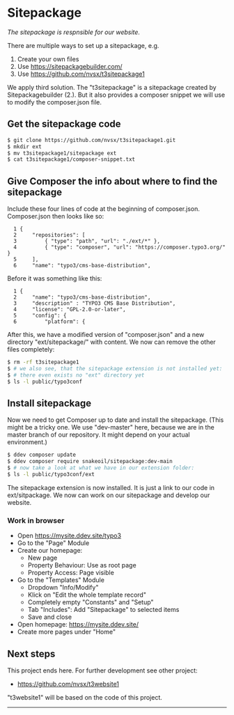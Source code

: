 # Sitepackage

*The sitepackage is respnsible for our website.*

There are multiple ways to set up a sitepackage, e.g. 

1. Create your own files
2. Use https://sitepackagebuilder.com/
3. Use https://github.com/nvsx/t3sitepackage1

We apply third solution. The "t3sitepackage" is a sitepackage created by Sitepackagebuilder (2.). But it also provides a composer snippet we will use to modify the composer.json file. 

## Get the sitepackage code

```sh
$ git clone https://github.com/nvsx/t3sitepackage1.git
$ mkdir ext
$ mv t3sitepackage1/sitepackage ext
$ cat t3sitepackage1/composer-snippet.txt
```

## Give Composer the info about where to find the sitepackage

Include these four lines of code at the beginning of composer.json. 
Composer.json then looks like so:
```
  1 {
  2     "repositories": [
  3         { "type": "path", "url": "./ext/*" },
  4         { "type": "composer", "url": "https://composer.typo3.org/" }
  5     ],
  6     "name": "typo3/cms-base-distribution",
```
Before it was something like this:
```
  1 {
  2     "name": "typo3/cms-base-distribution",
  3     "description" : "TYPO3 CMS Base Distribution",
  4     "license": "GPL-2.0-or-later",
  5     "config": {
  6         "platform": {
```

After this, we have a modified version of "composer.json" and a new directory "ext/sitepackage/" with content. We now can remove the other files completely:

```sh
$ rm -rf t3sitepackage1
$ # we also see, that the sitepackage extension is not installed yet:
$ # there even exists no "ext" directory yet 
$ ls -l public/typo3conf
```

## Install sitepackage

Now we need to get Composer up to date and install the sitepackage. 
(This might be a tricky one. We use "dev-master" here, because we are in the master branch of our repository. It might depend on your actual environment.)

```sh
$ ddev composer update
$ ddev composer require snakeoil/sitepackage:dev-main
$ # now take a look at what we have in our extension folder:
$ ls -l public/typo3conf/ext
```
The sitepackage extension is now installed. It is just a link to our code in ext/sitpackage. 
We now can work on our sitepackage and develop our website. 

### Work in browser

- Open https://mysite.ddev.site/typo3
- Go to the "Page" Module
- Create our homepage: 
	- New page
	- Property Behaviour: Use as root page
	- Property Access: Page visible
- Go to the "Templates" Module
	- Dropdown "Info/Modify"
	- Klick on "Edit the whole template record"
	- Completely empty "Constants" and "Setup"
	- Tab "Includes": Add "Sitepackage" to selected items
	- Save and close
- Open homepage: https://mysite.ddev.site/
- Create more pages under "Home"

## Next steps

This project ends here. For further development see other project: 
- https://github.com/nvsx/t3website1

"t3website1" will be based on the code of this project. 

***
